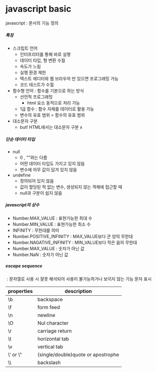 # javascript basic

javascript : 문서의 기능 정의

##### 특징

- 스크립트 언어
  - 인터프리터를 통해 바로 실행
  - 데이터 타입, 형 변환 수월
  - 속도가 느림
  - 실행 환경 제한
  - 텍스트 에디터와 웹 브라우저 만 있으면 프로그래밍 가능
  - 코드 테스트가 수월
- 함수형 언어 : 함수를 기본으로 하는 방식
  - 선언적 프로그래밍
    - html 요소 동적으로 처리 가능
  - 1급 함수 : 함수 자체를 데이터로 활용 가능
  - 변수의 유효 범위 = 함수의 유효 범위
- 대소문자 구분
  - but! HTML에서는 대소문자 구분 x 



##### 단순 데이터 타입

- null 
  - 0 , ""와는 다름
  - 어떤 데이터 타입도 가지고 있지 않음
  - 변수에 아무 값이 담겨 있지 않음
- undefine
  - 정의되어 있지 않음
  - 값이 할당된 적 없는 변수, 생성되지 않는 객체에 접근할 때
  - null과 구분이 쉽지 않음



##### javascript의 상수

- Number.MAX_VALUE : 표현가능한 최대 수
- Number.MIN_VALUE : 표현가능한 최소 수
- INFINITY : 무한대를 의미
- Number.POSITIVE_INFINITY : MAX_VALUE보다 큰 양의 무한대
- Number.NAGATIVE_INFINITY : MIN_VALUE보다 작은 음의 무한대
- Number.MAX_VALUE : 숫자가 아닌 값
- Number.NaN : 숫자가 아닌 값



##### escape sequence

​	: 문자열로 사용 시 잘못 해석되어 사용이 불가능하거나 보이지 않는 기능 문자 표시

| properties | description                        |
| ---------- | ---------------------------------- |
| \b         | backspace                          |
| \f         | form feed                          |
| \n         | newline                            |
| \O         | Nul character                      |
| \r         | carriage return                    |
| \t         | horizontal tab                     |
| \v         | vertical tab                       |
| \\' or \\" | (single/double)quote or apostrophe |
| \\\        | backslash                          |

